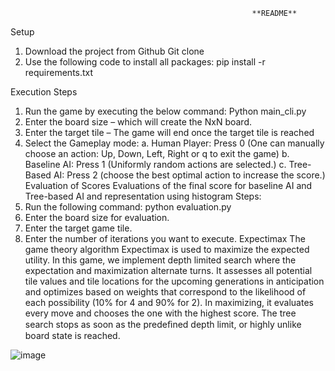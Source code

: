                                                           **README**
Setup
1.	Download the project from Github
Git clone 
2.	Use the following code to install all packages:
            	pip install -r requirements.txt

Execution Steps
1.	Run the game by executing the below command:
Python main_cli.py
2.	Enter the board size – which will create the NxN board.
3.	Enter the target tile – The game will end once the target tile is reached
4.	Select the Gameplay mode:
a.	Human Player: Press 0 (One can manually choose an action: Up, Down, Left, Right or q to exit the game)
b.	Baseline AI: Press 1 (Uniformly random actions are selected.)
c.	Tree-Based AI: Press 2 (choose the best optimal action to increase the score.)
Evaluation of Scores
Evaluations of the final score for baseline AI and Tree-based AI and representation using histogram
Steps:
1.	Run the following command:
python evaluation.py
2.	Enter the board size for evaluation.
3.	Enter the target game tile.
4.	Enter the number of iterations you want to execute.
Expectimax
The game theory algorithm Expectimax is used to maximize the expected utility. In this game, we implement depth limited search where the expectation and maximization alternate turns. It assesses all potential tile values and tile locations for the upcoming generations in anticipation and optimizes based on weights that correspond to the likelihood of each possibility (10% for 4 and 90% for 2). In maximizing, it evaluates every move and chooses the one with the highest score. The tree search stops as soon as the predeﬁned depth limit, or highly unlike board state is reached.





![image](https://user-images.githubusercontent.com/25953840/205424444-75c85369-cfa3-4158-98a0-f68d87c5b86d.png)

